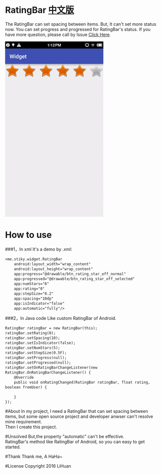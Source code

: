 # RatingBar [中文版][1]

[1]:http://stiky.me/2017/01/24/a-custom-ratingbar-you-can-easy-to-get-started.html

The RatingBar can set spacing between items.
But, It can't set more status now.
You can set progress and progressed for RatingBar's status.
If you have more question, please call by Issue [Click Here][1].

[1]:https://github.com/liyonghuan/RatingBar/issues

![Demo](Image/demo1.gif)

# How to use

###1，In xml
It's a demo by *.xml*:

	<me.stiky.widget.RatingBar
		android:layout_width="wrap_content"
		android:layout_height="wrap_content"
		app:progress="@drawable/btn_rating_star_off_normal"
		app:progressed="@drawable/btn_rating_star_off_selected"
		app:numStars="6"
		app:rating="0"
		app:stepSize="0.2"
		app:spacing="10dp"
		app:isIndicator="false"
		app:automatic="fully"/>

###2，In Java code
Like custom RatingBar of Android.

	RatingBar ratingBar = new RatingBar(this);
    ratingBar.setRating(0);
    ratingBar.setSpacing(10);
    ratingBar.setIsIndicator(false);
    ratingBar.setNumStars(5);
    ratingBar.setStepSize(0.5F);
    ratingBar.setProgress(null);
	ratingBar.setProgressed(null);
	ratingBar.setOnRatingBarChangeListener(new RatingBar.OnRatingBarChangeListener() {
		@Override
		public void onRatingChanged(RatingBar ratingBar, float rating, boolean fromUser) {
                
		}
	});

#About
In my project, I need a RatingBar that can set spacing between items, but some open source project and developer anwser can't resolve mine requirement.</br>
Then I create this project.

#Unsolved
But,the property "automatic" can't be effective.</br>
RatingBar's method like RatingBar of Android, so you can easy to get started.

#Thank
Thank me, A HaHa~

#License
	Copyright 2016 LiHuan
